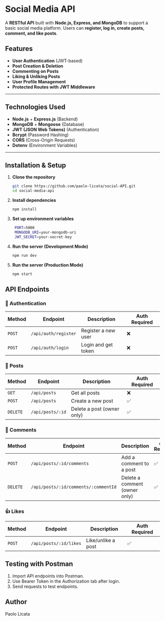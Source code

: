# Social Media API

A **RESTful API** built with **Node.js, Express, and MongoDB** to support a basic social media platform. Users can **register, log in, create posts, comment, and like posts**.

## Features
- **User Authentication** (JWT-based)
- **Post Creation & Deletion**
- **Commenting on Posts**
- **Liking & Unliking Posts**
- **User Profile Management**
- **Protected Routes with JWT Middleware**

---

## Technologies Used
- **Node.js** + **Express.js** (Backend)
- **MongoDB** + **Mongoose** (Database)
- **JWT (JSON Web Tokens)** (Authentication)
- **Bcrypt** (Password Hashing)
- **CORS** (Cross-Origin Requests)
- **Dotenv** (Environment Variables)

---

## Installation & Setup

1. **Clone the repository**  
   ```bash
   git clone https://github.com/paolo-licata/social-API.git
   cd social-media-api
   ```

2. **Install dependencies**  
   ```bash
   npm install
   ```

3. **Set up environment variables**  
   ```bash
    PORT=5000
    MONGODB_URI=your-mongodb-uri
    JWT_SECRET=your-secret-key
   ```

4. **Run the server (Development Mode)**  
   ```bash
   npm run dev
   ```

5. **Run the server (Production Mode)**  
   ```bash
   npm start
   ```

## API Endpoints

### 🔑 Authentication
| Method | Endpoint            | Description         | Auth Required |
|--------|----------------------|---------------------|--------------|
| `POST` | `/api/auth/register` | Register a new user | ❌ |
| `POST` | `/api/auth/login`    | Login and get token | ❌ |

### 📝 Posts
| Method  | Endpoint         | Description                 | Auth Required |
|---------|-----------------|-----------------------------|--------------|
| `GET`   | `/api/posts`     | Get all posts               | ❌ |
| `POST`  | `/api/posts`     | Create a new post           | ✅ |
| `DELETE` | `/api/posts/:id` | Delete a post (owner only)  | ✅ |

### 💬 Comments
| Method  | Endpoint                                  | Description                  | Auth Required |
|---------|------------------------------------------|------------------------------|--------------|
| `POST`  | `/api/posts/:id/comments`               | Add a comment to a post      | ✅ |
| `DELETE` | `/api/posts/:id/comments/:commentId`    | Delete a comment (owner only) | ✅ |

### 👍 Likes
| Method  | Endpoint               | Description           | Auth Required |
|---------|------------------------|-----------------------|--------------|
| `POST`  | `/api/posts/:id/likes` | Like/unlike a post   | ✅ |


## Testing with Postman

1. Import API endpoints into Postman.
2. Use Bearer Token in the Authorization tab after login.
3. Send requests to test endpoints.

## Author

Paolo Licata